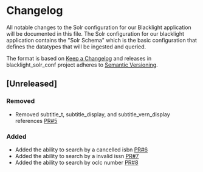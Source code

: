 # Changelog
All notable changes to the Solr configuration for our Blacklight application will be documented in this file. The Solr configuration for our blacklight application contains the "Solr Schema" which is the basic configuration that defines the datatypes that will be ingested and queried.

The format is based on [Keep a Changelog](http://keepachangelog.com/en/1.0.0/)
and releases in blacklight_solr_conf project adheres to [Semantic Versioning](http://semver.org/spec/v2.0.0.html).

## [Unreleased]

### Removed
- Removed subtitle_t, subtitle_display, and subtitle_vern_display references [PR#5](https://github.com/ualbertalib/blacklight_solr_conf/pull/5)

### Added
- Added the ability to search by a cancelled isbn [PR#6](https://github.com/ualbertalib/blacklight_solr_conf/pull/6)
- Added the ability to search by a invalid issn [PR#7](https://github.com/ualbertalib/blacklight_solr_conf/pull/7)
- Added the ability to search by oclc number [PR#8](https://github.com/ualbertalib/blacklight_solr_conf/pull/8)
